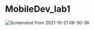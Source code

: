 # MobileDev_lab1
![Screenshot from 2021-10-21 06-30-36](https://user-images.githubusercontent.com/63301430/138206800-53bafbbd-f060-4a74-94f1-c54c44755e6a.png)
